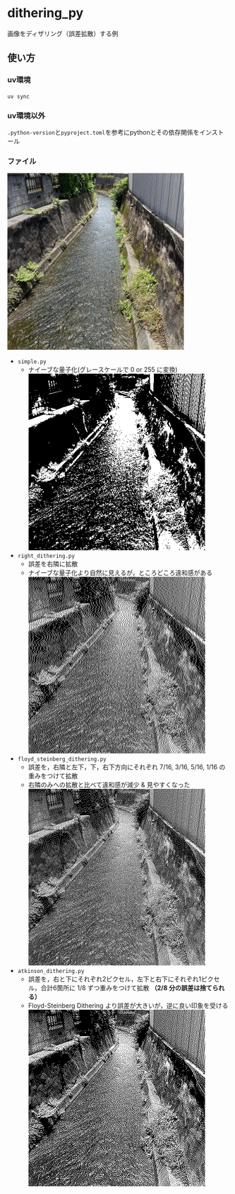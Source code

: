 # dithering_py
画像をディザリング（誤差拡散）する例

## 使い方
### uv環境
`uv sync`

### uv環境以外
`.python-version`と`pyproject.toml`を参考にpythonとその依存関係をインストール

### ファイル
![](img/orig.png)
- `simple.py`
    - ナイーブな量子化(グレースケールで 0 or 255 に変換)
    ![](img/simple.png)
- `right_dithering.py`
    - 誤差を右隣に拡散
    - ナイーブな量子化より自然に見えるが，ところどころ違和感がある
    ![](img/rd.png)
- `floyd_steinberg_dithering.py`
    - 誤差を，右隣と左下，下，右下方向にそれぞれ 7/16, 3/16, 5/16, 1/16 の重みをつけて拡散
    - 右隣のみへの拡散と比べて違和感が減少 & 見やすくなった
    ![](img/fsd.png)
- `atkinson_dithering.py`
    - 誤差を，右と下にそれぞれ2ピクセル，左下と右下にそれぞれ1ピクセル，合計6箇所に 1/8 ずつ重みをつけて拡散 **（2/8 分の誤差は捨てられる）**
    - Floyd-Steinberg Dithering より誤差が大きいが，逆に良い印象を受ける
    ![](img/ad.png)
